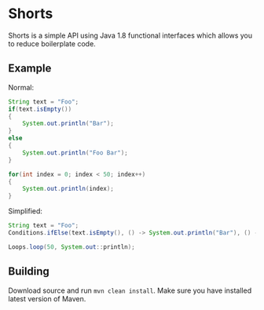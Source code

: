 # Shorts
Shorts is a simple API using Java 1.8 functional interfaces which allows you to reduce boilerplate code.
## Example
Normal:
```java
String text = "Foo";
if(text.isEmpty())
{
    System.out.println("Bar");
}
else
{
    System.out.println("Foo Bar");
}
```
```java
for(int index = 0; index < 50; index++)
{
    System.out.println(index);
}
```
Simplified:
```java
String text = "Foo";
Conditions.ifElse(text.isEmpty(), () -> System.out.println("Bar"), () -> System.out.println("Foo Bar"));
```
```java
Loops.loop(50, System.out::println);
```
## Building
Download source and run `mvn clean install`. Make sure you have installed latest version of Maven.
